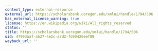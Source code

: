 ```yaml
---
content_type: external-resource
external_url: https://scholarsbank.uoregon.edu/xmlui/handle/1794/506
has_external_license_warning: true
license: https://en.wikipedia.org/wiki/All_rights_reserved
status: ''
title: https://scholarsbank.uoregon.edu/xmlui/handle/1794/506
uid: 47993aaf-a627-4e2c-a7d2-fd90420eef89
wayback_url: ''
---
```

